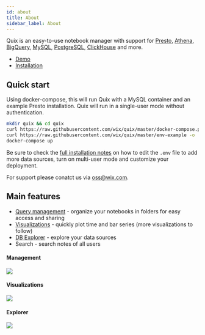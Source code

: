 ```yaml
---
id: about
title: About
sidebar_label: About
---
```


Quix is an easy-to-use notebook manager with support for [Presto](/quix/docs/presto), [Athena](/quix/docs/athena), [BigQuery](/quix/docs/bigquery), [MySQL](/quix/docs/mysql), [PostgreSQL](/quix/docs/postgresql), [ClickHouse](/quix/docs/clickhouse) and more.

* [Demo](https://quix-demo.io/)
* [Installation](/quix/docs/installation)

## Quick start
Using docker-compose, this will run Quix with a MySQL container and an example Presto installation. Quix will run in a single-user mode without authentication. 

```bash
mkdir quix && cd quix
curl https://raw.githubusercontent.com/wix/quix/master/docker-compose.prebuilt.yml -o docker-compose.yml
curl https://raw.githubusercontent.com/wix/quix/master/env-example -o .env
docker-compose up
```

Be sure to check the [full installation notes](/quix/docs/installation) on how to edit the `.env` file to add more data sources, turn on multi-user mode and customize your deployment.

For support please conatct us via [oss@wix.com](mailto:oss@wix.com).

## Main features
- [Query management](#management) - organize your notebooks in folders for easy access and sharing
- [Visualizations](#visualizations) - quickly plot time and bar series (more visualizations to follow)
- [DB Explorer](#explorer) - explore your data sources
- Search - search notes of all users

#### Management
![](assets/management.gif)

#### Visualizations
![](assets/chart.gif)

#### Explorer
![](assets/db.gif)

